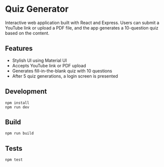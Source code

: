 # Quiz Generator

Interactive web application built with React and Express. Users can submit a YouTube link or upload a PDF file, and the app generates a 10-question quiz based on the content.

## Features
- Stylish UI using Material UI
- Accepts YouTube link or PDF upload
- Generates fill-in-the-blank quiz with 10 questions
- After 5 quiz generations, a login screen is presented

## Development
```
npm install
npm run dev
```

## Build
```
npm run build
```

## Tests
```
npm test
```
